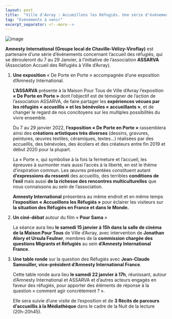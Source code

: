 ```yaml
---
layout: post
title:  "Ville d'Avray : Accueillons les Réfugiés. Une série d'évènements en janvier 2022"
tag: "Evénements à venir"
excerpt_separator: <!--more-->
---
```

![image]({{site.url}}/assets/images/2.jpg)

**Amnesty International (Groupe local de Chaville-Vélizy-Viroflay)** est partenaire d’une série d’évènements concernant l’accueil des réfugiés, qui se dérouleront du 7 au 29 Janvier, à l’initiative de l’association  **ASSARVA**  (Association Accueil des Réfugiés à Ville d’Avray).
<!--more-->
1. **Une exposition** « De Porte en Porte » accompagnée d’une exposition d’Amnesty International.

	**L’ASSARVA** présente à la Maison Pour Tous de Ville d’Avray  l’exposition  **« De Porte en Porte »**  dont l’objectif est de témoigner de l’action de l’association ASSARVA, de faire partager les  **expériences vécues par les réfugiés « accueillis » et les bénévoles « accueillants »**, et de changer le regard de nos concitoyens sur les multiples possibilités du vivre ensemble.

	Du 7 au 29 janvier 2022,  **l’exposition « De Porte en Porte »**  rassemblera ainsi des  **créations artistiques très diverses** (dessins, gravures, peintures, œuvres textiles, céramiques, textes…) réalisées par des accueillis, des bénévoles, des écoliers et des créateurs entre fin 2019 et début 2020 pour la plupart.

	La « Porte », qui symbolise à la fois la fermeture et l’accueil, les épreuves à surmonter mais aussi l’accès à la liberté, en est le thème d’inspiration commun. Les œuvres présentées constituent autant  **d’expressions du ressenti**  des accueillis, des terribles  **conditions de l’exil**  mais aussi  **de la richesse des rencontres multiculturelles**  que nous connaissons au sein de l’association.

	**Amnesty International** présentera au même endroit et en même temps **l’exposition « Accueillons les Réfugiés »** pour éclairer les visiteurs sur  **la situation des Réfugiés en France et dans le Monde.**

2. **Un ciné-débat** autour du film « **Pour Sama** »

	La séance aura lieu  **le samedi 15 janvier à 15h dans la salle de cinéma de la Maison Pour Tous**  de Ville d’Avray, avec intervention de  **Jonathan Alory et Ursula Feulner**, membres de la  **commission chargée des questions Migrants et Réfugiés**  au sein  **d’Amnesty International France**.

3. **Une table ronde** sur la question des Réfugiés avec  **Jean-Claude Samouiller, vice-président d’Amnesty International France**.

	Cette table ronde aura lieu  **le samedi 22 janvier à 17h**, réunissant, autour d’Amnesty International et ASSARVA et d’autres acteurs engagés en faveur des réfugiés, pour apporter des éléments de réponse à la question « comment agir concrètement ? ».

	Elle sera suivie d’une visite de l’exposition et de  **3 Récits de parcours d’accueillis à la Médiathèque**  dans le cadre de la Nuit de la lecture (20h-20h45).
